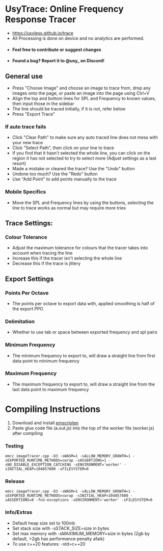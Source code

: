 # UsyTrace: Online Frequency Response Tracer

- https://usyless.github.io/trace
- All Processing is done on device and no analytics are performed. 
- #### Feel free to contribute or suggest changes
- #### Found a bug? Report it to @usy_ on Discord!

## General use
- Press "Choose Image" and choose an image to trace from, drop any images onto the page, or paste an image into the page using Ctrl+V
- Align the top and bottom lines for SPL and Frequency to known values, then input those in the sidebar
- The line should be traced initially, if it is not, refer below
- Press "Export Trace"

### If auto trace fails
- Click "Clear Path" to make sure any auto traced line does not mess with your new trace
- Click "Select Path", then click on your line to trace
- If you find that it hasn't selected the whole line, you can click on the region it has not selected to try to select more (Adjust settings as a last resort)
- Made a mistake or cleared the trace? Use the "Undo" button
- Undone too much? Use the "Redo" button
- Use "Add Point" to add points manually to the trace

### Mobile Specifics
- Move the SPL and Frequency lines by using the buttons, selecting the line to trace works as normal but may require more tries

## Trace Settings:
### Colour Tolerance
- Adjust the maximum tolerance for colours that the tracer takes into account when tracing the line
- Increase this if the tracer isn't selecting the whole line
- Decrease this if the trace is jittery

## Export Settings
### Points Per Octave
- The points per octave to export data with, applied smoothing is half of the export PPO
### Delimitation
- Whether to use tab or space between exported frequency and spl pairs
### Minimum Frequency
- The minimum frequency to export to, will draw a straight line from first data point to minimum frequency
### Maximum Frequency
- The maximum frequency to export to, will draw a straight line from the last data point to maximum frequency

# Compiling Instructions
1. Download and install [emscripten](https://emscripten.org/)
2. Paste glue code file (a.out.js) into the top of the worker file (worker.js) after compiling
 ### Testing
`emcc imageTracer.cpp -O3 -sWASM=1 -sALLOW_MEMORY_GROWTH=1 -sEXPORTED_RUNTIME_METHODS=cwrap -sASSERTIONS=1 -sNO_DISABLE_EXCEPTION_CATCHING -sENVIRONMENT='worker' -sINITIAL_HEAP=104857600 -sFILESYSTEM=0`
### Release
`emcc imageTracer.cpp -O3 -sWASM=1 -sALLOW_MEMORY_GROWTH=1 -sEXPORTED_RUNTIME_METHODS=cwrap -sINITIAL_HEAP=104857600 -sASSERTIONS=0 -fno-exceptions -sENVIRONMENT='worker' -sFILESYSTEM=0`

### Info/Extras
- Default heap size set to 100mb
- Set stack size with -sSTACK_SIZE=size in bytes
- Set max memory with -sMAXIMUM_MEMORY=size in bytes (2gb by default, >2gb has performance penalty afaik)
- To use c++20 features: -std=c++20